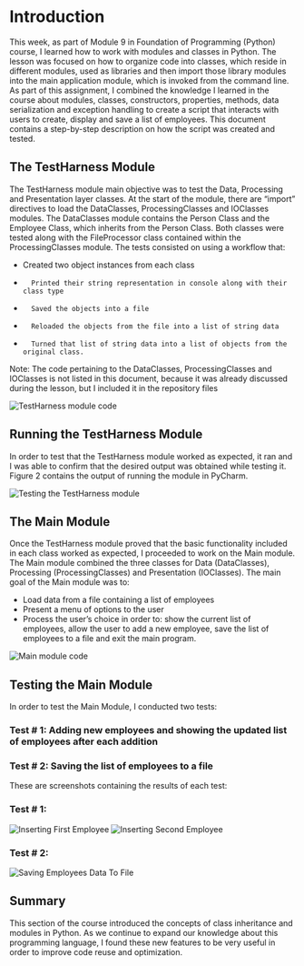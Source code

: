# Introduction 

This week, as part of Module 9 in Foundation of Programming (Python) course, I learned how to work with modules and classes in Python. The lesson was focused on how to organize code into classes, which reside in different modules, used as libraries and then import those library modules into the main application module, which is invoked from the command line. As part of this assignment, I combined the knowledge I learned in the course about modules, classes, constructors, properties, methods, data serialization and exception handling to create a script that interacts with users to create, display and save a list of employees. This document contains a step-by-step description on how the script was created and tested.

## The TestHarness Module
The TestHarness module main objective was to test the Data, Processing and Presentation layer classes. At the start of the module, there are “import” directives to load the DataClasses, ProcessingClasses and IOClasses modules. The DataClasses module contains the Person Class and the Employee Class, which inherits from the Person Class. Both classes were tested along with the FileProcessor class contained within the ProcessingClasses module. The tests consisted on using a workflow that:
*	Created two object instances from each class
*		Printed their string representation in console along with their class type
*		Saved the objects into a file
*		Reloaded the objects from the file into a list of string data
*		Turned that list of string data into a list of objects from the original class. 
Note: The code pertaining to the DataClasses, ProcessingClasses and IOClasses is not listed in this document, because it was already discussed during the lesson, but I included it in the repository files

![TestHarness module code](https://github.com/mglezglez/IntroToProg-Python-Mod09/blob/master/docs/TestHarness.py.PNG "TestHarness module code")

## Running the TestHarness Module
In order to test that the TestHarness module worked as expected, it ran and I was able to confirm that the desired output was obtained while testing it. Figure 2 contains the output of running the module in PyCharm.

![Testing the TestHarness module](https://github.com/mglezglez/IntroToProg-Python-Mod09/blob/master/docs/TestHarness.PNG "Testing the TestHarness module")

## The Main Module
Once the TestHarness module proved that the basic functionality included in each class worked as expected, I proceeded to work on the Main module. The Main module combined the three classes for Data (DataClasses), Processing (ProcessingClasses) and Presentation (IOClasses). The main goal of the Main module was to:
*	Load data from a file containing a list of employees
*	Present a menu of options to the user
*	Process the user’s choice in order to: show the current list of employees, allow the user to add a new employee, save the list of employees to a file and exit the main program.

![Main module code](https://github.com/mglezglez/IntroToProg-Python-Mod09/blob/master/docs/MainModule.PNG "Main module code")

## Testing the Main Module
In order to test the Main Module, I conducted two tests:

### Test # 1: Adding new employees and showing the updated list of employees after each addition

### Test # 2: Saving the list of employees to a file

These are screenshots containing the results of each test:

### Test # 1:

![Inserting First Employee](https://github.com/mglezglez/IntroToProg-Python-Mod09/blob/master/docs/InsertingFirstEmployee.PNG "Inserting First Employee")
![Inserting Second Employee](https://github.com/mglezglez/IntroToProg-Python-Mod09/blob/master/docs/InsertingSecondEmployee.PNG "Inserting Second Employee")

### Test # 2:

![Saving Employees Data To File](https://github.com/mglezglez/IntroToProg-Python-Mod09/blob/master/docs/SavingDataToFile.PNG "Saving Employees Data To File")

## Summary
This section of the course introduced the concepts of class inheritance and modules in Python. As we continue to expand our knowledge about this programming language, I found these new features to be very useful in order to improve code reuse and optimization.
